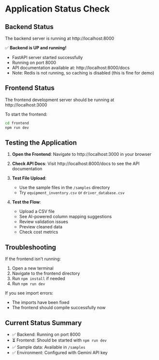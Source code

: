 # Application Status Check

## Backend Status
The backend server is running at http://localhost:8000

✅ **Backend is UP and running!**
- FastAPI server started successfully
- Running on port 8000
- API documentation available at: http://localhost:8000/docs
- Note: Redis is not running, so caching is disabled (this is fine for demo)

## Frontend Status
The frontend development server should be running at http://localhost:3000

To start the frontend:
```bash
cd frontend
npm run dev
```

## Testing the Application

1. **Open the Frontend**: Navigate to http://localhost:3000 in your browser

2. **Check API Docs**: Visit http://localhost:8000/docs to see the API documentation

3. **Test File Upload**:
   - Use the sample files in the `/samples` directory
   - Try `equipment_inventory.csv` or `driver_database.csv`

4. **Test the Flow**:
   - Upload a CSV file
   - See AI-powered column mapping suggestions
   - Review validation issues
   - Preview cleaned data
   - Check cost metrics

## Troubleshooting

If the frontend isn't running:
1. Open a new terminal
2. Navigate to the frontend directory
3. Run `npm install` if needed
4. Run `npm run dev`

If you see import errors:
- The imports have been fixed
- The frontend should compile successfully now

## Current Status Summary
- ✅ Backend: Running on port 8000
- ⏳ Frontend: Should be started with `npm run dev`
- ✅ Sample data: Available in `/samples`
- ✅ Environment: Configured with Gemini API key